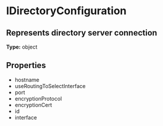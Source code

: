 # IDirectoryConfiguration

## Represents directory server connection

**Type:** object

## Properties
* hostname
* useRoutingToSelectInterface
* port
* encryptionProtocol
* encryptionCert
* id
* interface
